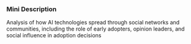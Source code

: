 ### Mini Description

Analysis of how AI technologies spread through social networks and communities, including the role of early adopters, opinion leaders, and social influence in adoption decisions
